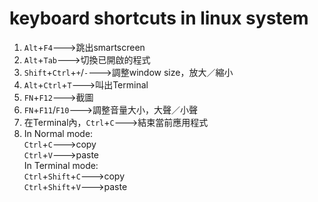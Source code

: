 # keyboard shortcuts in linux system

1. `Alt`+`F4`--->跳出smartscreen
2. `Alt`+`Tab`--->切換已開啟的程式
3. `Shift`+`Ctrl`+`+`/`-`--->調整window size，放大／縮小
4. `Alt`+`Ctrl`+`T`--->叫出Terminal
5. `FN`+`F12`--->截圖
6. `FN`+`F11`/`F10`--->調整音量大小，大聲／小聲
7. 在Terminal內，`Ctrl`+`C`--->結束當前應用程式
8. In Normal mode:
<br>`Ctrl`+`C`--->copy
<br>`Ctrl`+`V`--->paste
<br>In Terminal mode:
<br>`Ctrl`+`Shift`+`C`--->copy
<br>`Ctrl`+`Shift`+`V`--->paste
